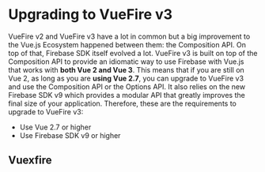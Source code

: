 # Upgrading to VueFire v3

VueFire v2 and VueFire v3 have a lot in common but a big improvement to the Vue.js Ecosystem happened between them: the Composition API. On top of that, Firebase SDK itself evolved a lot. VueFire v3 is built on top of the Composition API to provide an idiomatic way to use Firebase with Vue.js that works with **both Vue 2 and Vue 3**. This means that if you are still on Vue 2, as long as you are **using Vue 2.7**, you can upgrade to VueFire v3 and use the Composition API or the Options API. It also relies on the new Firebase SDK v9 which provides a modular API that greatly improves the final size of your application. Therefore, these are the requirements to upgrade to VueFire v3:

- Use Vue 2.7 or higher
- Use Firebase SDK v9 or higher

## Vuexfire
